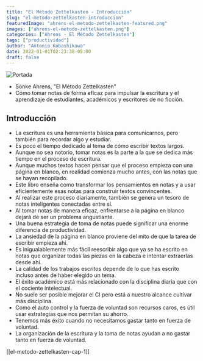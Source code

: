 ```yaml
---
title: "El Método Zettelkasten - Introducción"
slug: "el-metodo-zettelkasten-introduccion"
featuredImage: "ahrens-el-metodo-zettelkasten-featured.png"
images: ["ahrens-el-metodo-zettelkasten.png"]
categories: ["Ahrens - El Método Zettelkasten"]
tags: ["productividad"]
author: "Antonio Kobashikawa"
date: 2022-01-01T02:23:38-05:00
draft: false
---
```


![Portada](ahrens-el-metodo-zettelkasten.png "Portada del libro")

* Sönke Ahrens, "El Método Zettelkasten"
* Cómo tomar notas de forma eficaz para impulsar la escritura y el
  aprendizaje de estudiantes, académicos y escritores de no ficción.

<!--more-->

## Introducción

* La escritura es una herramienta básica para comunicarnos, pero también para recordar algo y estudiar.
* Es poco el tiempo dedicado al tema de cómo escribir textos largos.
* Aunque no sea notorio, tomar notas es la parte a la que se dedica más tiempo en el proceso de escritura.
* Aunque muchos textos hacen pensar que el proceso empieza con una página en blanco, en realidad comienza mucho antes, con las notas que se hayan recopilado.
* Este libro enseña como transformar los pensamientos en notas y a usar eficientemente esas notas para construir textos convincentes.
* Al realizar este proceso diariamente, también se genera un tesoro de notas inteligentes conectadas entre sí.
* Al tomar notas de manera eficaz, enfrentarse a la página en blanco dejará de ser un problema angustiante.
* Una buena estrategia de toma de notas puede significar una enorme diferencia de productividad.
* La ansiedad de la página en blanco proviene del mito de que la tarea de escribir empieza ahí.
* Es inigualablemente más fácil reescribir algo que ya se ha escrito en notas que organizar todas las piezas en la cabeza e intentar extraerlas desde ahí.
* La calidad de los trabajos escritos depende de lo que has escrito incluso antes de haber elegido un tema.
* El éxito académico está más relacionado con la disciplina diaria que con el cociente intelectual.
* No suele ser posible mejorar el CI pero está a nuestro alcance cultivar más disciplina.
* Como el auto control y la fuerza de voluntad son recursos caros, es útil usar estrategias que nos permitan su ahorro.
* Tenemos más éxito cuando no necesitamos gastar tanto en fuerza de voluntad.
* La organización de la escritura y la toma de notas ayudan a no gastar tanto en fuerza de voluntad.

[[el-metodo-zettelkasten-cap-1]]
